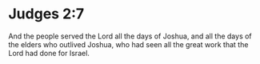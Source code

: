 # Judges 2:7

And the people served the Lord all the days of Joshua, and all the days of the elders who outlived Joshua, who had seen all the great work that the Lord had done for Israel.
